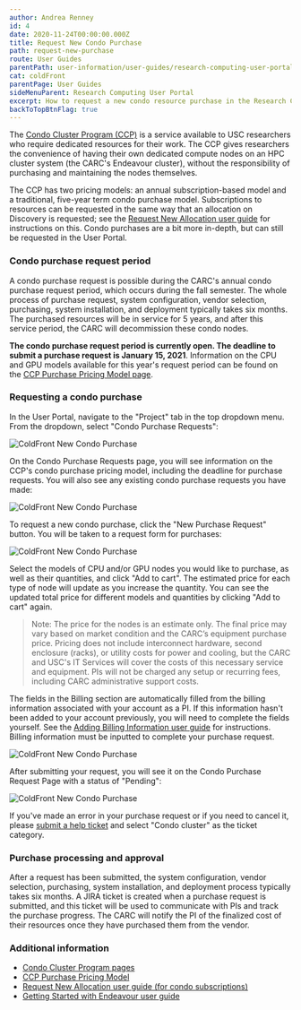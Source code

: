 ```yaml
---
author: Andrea Renney
id: 4
date: 2020-11-24T00:00:00.000Z
title: Request New Condo Purchase
path: request-new-purchase
route: User Guides
parentPath: user-information/user-guides/research-computing-user-portal
cat: coldFront
parentPage: User Guides
sideMenuParent: Research Computing User Portal
excerpt: How to request a new condo resource purchase in the Research Computing User Portal.
backToTopBtnFlag: true
---
```


The [Condo Cluster Program (CCP)](/user-information/ccp/program-information) is a service available to USC researchers who require dedicated resources for their work. The CCP gives researchers the convenience of having their own dedicated compute nodes on an HPC cluster system (the CARC's Endeavour cluster), without the responsibility of purchasing and maintaining the nodes themselves.

The CCP has two pricing models: an annual subscription-based model and a traditional, five-year term condo purchase model. Subscriptions to resources can be requested in the same way that an allocation on Discovery is requested; see the [Request New Allocation user guide](/user-information/user-guides/research-computing-user-portal/request-new-allocation) for instructions on this. Condo purchases are a bit more in-depth, but can still be requested in the User Portal.

### Condo purchase request period

A condo purchase request is possible during the CARC's annual condo purchase request period, which occurs during the fall semester. The whole process of purchase request, system configuration, vendor selection, purchasing, system installation, and deployment typically takes six months. The purchased resources will be in service for 5 years, and after this service period, the CARC will decommission these condo nodes. 

**The condo purchase request period is currently open. The deadline to submit a purchase request is January 15, 2021**. Information on the CPU and GPU models available for this year's request period can be found on the [CCP Purchase Pricing Model page](/user-information/ccp/program-information/ccp-purchase).  

### Requesting a condo purchase

In the User Portal, navigate to the "Project" tab in the top dropdown menu. From the dropdown, select "Condo Purchase Requests":

![ColdFront New Condo Purchase](/images/coldfront_new_condo_purchase1.png)

On the Condo Purchase Requests page, you will see information on the CCP's condo purchase pricing model, including the deadline for purchase requests. You will also see any existing condo purchase requests you have made:

![ColdFront New Condo Purchase](/images/coldfront_new_condo_purchase2.png)

To request a new condo purchase, click the "New Purchase Request" button. You will be taken to a request form for purchases:

![ColdFront New Condo Purchase](/images/coldfront_new_condo_purchase5.png)

Select the models of CPU and/or GPU nodes you would like to purchase, as well as their quantities, and click "Add to cart". The estimated price for each type of node will update as you increase the quantity. You can see the updated total price for different models and quantities by clicking "Add to cart" again.

> Note: The price for the nodes is an estimate only. The final price may vary based on market condition and the CARC’s equipment purchase price. Pricing does not include interconnect hardware, second enclosure (racks), or utility costs for power and cooling, but the CARC and USC's IT Services will cover the costs of this necessary service and equipment. PIs will not be charged any setup or recurring fees, including CARC administrative support costs.

The fields in the Billing section are automatically filled from the billing information associated with your account as a PI. If this information hasn't been added to your account previously, you will need to complete the fields yourself. See the [Adding Billing Information user guide](/user-information/user-guides/research-computing-user-portal/adding-billing-information) for instructions. Billing information must be inputted to complete your purchase request.

![ColdFront New Condo Purchase](/images/coldfront_new_condo_purchase6.png)

After submitting your request, you will see it on the Condo Purchase Request Page with a status of "Pending":

![ColdFront New Condo Purchase](/images/coldfront_new_condo_purchase3.png)

If you've made an error in your purchase request or if you need to cancel it, please [submit a help ticket](/user-information/ticket-submission) and select "Condo cluster" as the ticket category.

### Purchase processing and approval

After a request has been submitted, the system configuration, vendor selection, purchasing, system installation, and deployment process typically takes six months. A JIRA ticket is created when a purchase request is submitted, and this ticket will be used to communicate with PIs and track the purchase progress. The CARC will notify the PI of the finalized cost of their resources once they have purchased them from the vendor.

### Additional information

* [Condo Cluster Program pages](/user-information/ccp)  
* [CCP Purchase Pricing Model](/user-information/ccp/program-information/ccp-purchase)  
* [Request New Allocation user guide (for condo subscriptions)](/user-information/user-guides/research-computing-user-portal/request-new-allocation)  
* [Getting Started with Endeavour user guide](/user-information/user-guides/high-performance-computing/getting-started-endeavour)  